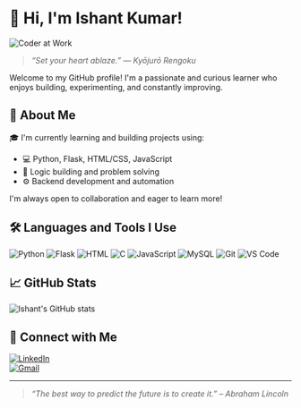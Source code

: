 # 👋 Hi, I'm Ishant Kumar!

![Coder at Work](https://images.unsplash.com/photo-1519389950473-47ba0277781c?auto=format&fit=crop&w=1350&q=80)

> _“Set your heart ablaze.” — Kyōjurō Rengoku_

Welcome to my GitHub profile! I'm a passionate and curious learner who enjoys building, experimenting, and constantly improving.

## 🚀 About Me

🎓 I'm currently learning and building projects using:
- 💻 Python, Flask, HTML/CSS, JavaScript
- 🧠 Logic building and problem solving
- ⚙️ Backend development and automation

I'm always open to collaboration and eager to learn more!

## 🛠️ Languages and Tools I Use

![Python](https://img.shields.io/badge/-Python-3776AB?style=flat&logo=python&logoColor=white)
![Flask](https://img.shields.io/badge/-Flask-000000?style=flat&logo=flask)
![HTML](https://img.shields.io/badge/-HTML5-E34F26?style=flat&logo=html5&logoColor=white)
![C](https://img.shields.io/badge/-C-00599C?style=flat&logo=c&logoColor=white)
![JavaScript](https://img.shields.io/badge/-JavaScript-F7DF1E?style=flat&logo=javascript&logoColor=black)
![MySQL](https://img.shields.io/badge/-MySQL-4479A1?style=flat&logo=mysql&logoColor=white)
![Git](https://img.shields.io/badge/-Git-F05032?style=flat&logo=git&logoColor=white)
![VS Code](https://img.shields.io/badge/-VS%20Code-007ACC?style=flat&logo=visual-studio-code)

## 📈 GitHub Stats

![Ishant's GitHub stats](https://github-readme-stats.vercel.app/api?username=ishankumar19&show_icons=true&theme=radical)

## 🔗 Connect with Me

[![LinkedIn](https://img.shields.io/badge/-LinkedIn-blue?style=flat&logo=Linkedin&logoColor=white)](https://www.linkedin.com/in/ishant-kumar-b2b78b388/)  
[![Gmail](https://img.shields.io/badge/-Gmail-D14836?style=flat&logo=gmail&logoColor=white)](mailto:ishansingh196055@gmail.com)

---

> _“The best way to predict the future is to create it.” – Abraham Lincoln_
